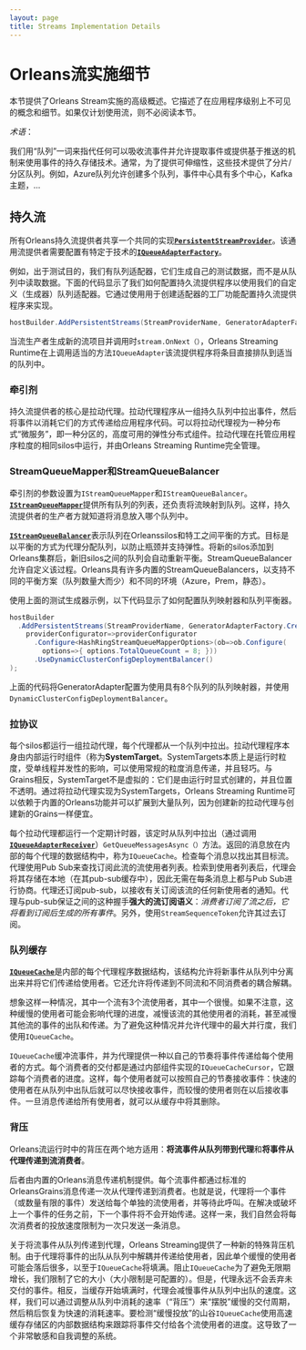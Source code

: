 ```yaml
---
layout: page
title: Streams Implementation Details
---
```


# Orleans流实施细节

本节提供了Orleans Stream实施的高级概述。它描述了在应用程序级别上不可见的概念和细节。如果仅计划使用流，则不必阅读本节。

*术语*：

我们用“队列”一词来指代任何可以吸收流事件并允许提取事件或提供基于推送的机制来使用事件的持久存储技术。通常，为了提供可伸缩性，这些技术提供了分片/分区队列。例如，Azure队列允许创建多个队列，事件中心具有多个中心，Kafka主题，...

## 持久流<a name="Persistent-Streams"></a>

所有Orleans持久流提供者共享一个共同的实现[**`PersistentStreamProvider`**](https://github.com/dotnet/orleans/blob/master/src/Orleans.Core/Streams/PersistentStreams/PersistentStreamProvider.cs)。该通用流提供者需要配置有特定于技术的[**`IQueueAdapterFactory`**](https://github.com/dotnet/orleans/blob/master/src/Orleans.Core/Streams/QueueAdapters/IQueueAdapterFactory.cs)。

例如，出于测试目的，我们有队列适配器，它们生成自己的测试数据，而不是从队列中读取数据。下面的代码显示了我们如何配置持久流提供程序以使用我们的自定义（生成器）队列适配器。它通过使用用于创建适配器的工厂功能配置持久流提供程序来实现。

```csharp
hostBuilder.AddPersistentStreams(StreamProviderName, GeneratorAdapterFactory.Create);
```

当流生产者生成新的流项目并调用时`stream.OnNext（）`，Orleans Streaming Runtime在上调用适当的方法`IQueueAdapter`该流提供程序将条目直接排队到适当的队列中。

### 牵引剂<a name="Pulling-Agents"></a>

持久流提供者的核心是拉动代理。拉动代理程序从一组持久队列中拉出事件，然后将事件以消耗它们的方式传递给应用程序代码。可以将拉动代理视为一种分布式“微服务”，即一种分区的，高度可用的弹性分布式组件。拉动代理在托管应用程序粒度的相同silos中运行，并由Orleans Streaming Runtime完全管理。

### StreamQueueMapper和StreamQueueBalancer<a name="StreamQueueMapper-and-StreamQueueBalancer"></a>

牵引剂的参数设置为`IStreamQueueMapper`和`IStreamQueueBalancer`。[**`IStreamQueueMapper`**](https://github.com/dotnet/orleans/blob/master/src/Orleans.Core/Streams/QueueAdapters/IStreamQueueMapper.cs)提供所有队列的列表，还负责将流映射到队列。这样，持久流提供者的生产者方就知道将消息放入哪个队列中。

[**`IStreamQueueBalancer`**](https://github.com/dotnet/orleans/blob/master/src/Orleans.Core/Streams/PersistentStreams/IStreamQueueBalancer.cs)表示队列在Orleanssilos和特工之间平衡的方式。目标是以平衡的方式为代理分配队列，以防止瓶颈并支持弹性。将新的silos添加到Orleans集群后，新旧silos之间的队列会自动重新平衡。StreamQueueBalancer允许自定义该过程。Orleans具有许多内置的StreamQueueBalancers，以支持不同的平衡方案（队列数量大而少）和不同的环境（Azure，Prem，静态）。

使用上面的测试生成器示例，以下代码显示了如何配置队列映射器和队列平衡器。

```csharp
hostBuilder
  .AddPersistentStreams(StreamProviderName, GeneratorAdapterFactory.Create,
    providerConfigurator=>providerConfigurator
      .Configure<HashRingStreamQueueMapperOptions>(ob=>ob.Configure(
        options=>{ options.TotalQueueCount = 8; }))
      .UseDynamicClusterConfigDeploymentBalancer()
);
```

上面的代码将GeneratorAdapter配置为使用具有8个队列的队列映射器，并使用`DynamicClusterConfigDeploymentBalancer`。

### 拉协议<a name="Pulling-Protocol"></a>

每个silos都运行一组拉动代理，每个代理都从一个队列中拉出。拉动代理程序本身由内部运行时组件（称为**SystemTarget**。SystemTargets本质上是运行时粒度，受单线程并发性的影响，可以使用常规的粒度消息传递，并且轻巧。与Grains相反，SystemTarget不是虚拟的：它们是由运行时显式创建的，并且位置不透明。通过将拉动代理实现为SystemTargets，Orleans Streaming Runtime可以依赖于内置的Orleans功能并可以扩展到大量队列，因为创建新的拉动代理与创建新的Grains一样便宜。

每个拉动代理都运行一个定期计时器，该定时从队列中拉出（通过调用[**`IQueueAdapterReceiver`**](https://github.com/dotnet/orleans/blob/master/src/Orleans.Core/Streams/QueueAdapters/IQueueAdapterReceiver.cs)）`GetQueueMessagesAsync（）`方法。返回的消息放在内部的每个代理的数据结构中，称为`IQueueCache`。检查每个消息以找出其目标流。代理使用Pub Sub来查找订阅此流的流使用者列表。检索到使用者列表后，代理会将其存储在本地（在其pub-sub缓存中），因此无需在每条消息上都与Pub Sub进行协商。代理还订阅pub-sub，以接收有关订阅该流的任何新使用者的通知。代理与pub-sub保证之间的这种握手**强大的流订阅语义**：*消费者订阅了流之后，它将看到订阅后生成的所有事件*。另外，使用`StreamSequenceToken`允许其过去订阅。

### 队列缓存<a name="Queue-Cache"></a>

[**`IQueueCache`**](https://github.com/dotnet/orleans/blob/master/src/Orleans.Core/Streams/QueueAdapters/IQueueCache.cs)是内部的每个代理程序数据结构，该结构允许将新事件从队列中分离出来并将它们传递给使用者。它还允许将传递到不同流和不同消费者的耦合解耦。

想象这样一种情况，其中一个流有3个流使用者，其中一个很慢。如果不注意，这种缓慢的使用者可能会影响代理的进度，减慢该流的其他使用者的消耗，甚至减慢其他流的事件的出队和传递。为了避免这种情况并允许代理中的最大并行度，我们使用`IQueueCache`。

`IQueueCache`缓冲流事件，并为代理提供一种以自己的节奏将事件传递给每个使用者的方式。每个消费者的交付都是通过内部组件实现的`IQueueCacheCursor`，它跟踪每个消费者的进度。这样，每个使用者就可以按照自己的节奏接收事件：快速的使用者在从队列中出队后就可以尽快接收事件，而较慢的使用者则在以后接收事件。一旦消息传递给所有使用者，就可以从缓存中将其删除。

### 背压<a name="Backpressure"></a>

Orleans流运行时中的背压在两个地方适用：**将流事件从队列带到代理**和**将事件从代理传递到流消费者**。

后者由内置的Orleans消息传递机制提供。每个流事件都通过标准的OrleansGrains消息传递一次从代理传递到消费者。也就是说，代理将一个事件（或数量有限的事件）发送给每个单独的流使用者，并等待此呼叫。在解决或破坏上一个事件的任务之前，下一个事件将不会开始传递。这样一来，我们自然会将每次消费者的投放速度限制为一次只发送一条消息。

关于将流事件从队列传递到代理，Orleans Streaming提供了一种新的特殊背压机制。由于代理将事件的出队从队列中解耦并传递给使用者，因此单个缓慢的使用者可能会落后很多，以至于`IQueueCache`将填满。阻止`IQueueCache`为了避免无限期增长，我们限制了它的大小（大小限制是可配置的）。但是，代理永远不会丢弃未交付的事件。相反，当缓存开始填满时，代理会减慢事件从队列中出队的速度。这样，我们可以通过调整从队列中消耗的速率（“背压”）来“摆脱”缓慢的交付周期，然后稍后恢复为快速的消耗速率。要检测“缓慢投放”的山谷`IQueueCache`使用高速缓存存储区的内部数据结构来跟踪将事件交付给各个流使用者的进度。这导致了一个非常敏感和自我调整的系统。
